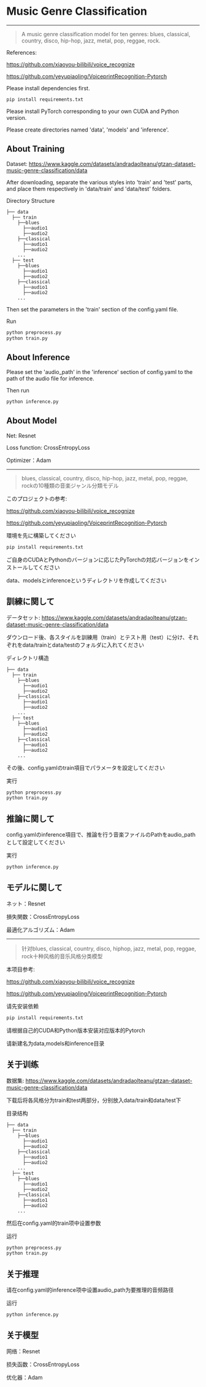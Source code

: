 # Music Genre Classification
___
>A music genre classification model for ten genres: blues, classical, country, disco, hip-hop, jazz, metal, pop, reggae, rock.

References:

https://github.com/xiaoyou-bilibili/voice_recognize

https://github.com/yeyupiaoling/VoiceprintRecognition-Pytorch

Please install dependencies first.
```bash
pip install requirements.txt
```
Please install PyTorch corresponding to your own CUDA and Python version.

Please create directories named 'data', 'models' and 'inference'.
## About Training
Dataset: https://www.kaggle.com/datasets/andradaolteanu/gtzan-dataset-music-genre-classification/data

After downloading, separate the various styles into 'train' and 'test' parts, and place them respectively in 'data/train' and 'data/test' folders.

Directory Structure
```
├── data
  ├── train
    ├──blues
      ├──audio1
      ├──audio2
    ├──classical
      ├──audio1
      ├──audio2
    ...
  ├── test
    ├──blues
      ├──audio1
      ├──audio2
    ├──classical
      ├──audio1
      ├──audio2
    ...
```
Then set the parameters in the 'train' section of the config.yaml file.

Run
```bash
python preprocess.py
python train.py
```
## About Inference
Please set the 'audio_path' in the 'inference' section of config.yaml to the path of the audio file for inference.

Then run
```bash
python inference.py
```
## About Model
Net: Resnet

Loss function: CrossEntropyLoss

Optimizer：Adam
___
>blues, classical, country, disco, hip-hop, jazz, metal, pop, reggae, rockの10種類の音楽ジャンル分類モデル

このプロジェクトの参考:

https://github.com/xiaoyou-bilibili/voice_recognize

https://github.com/yeyupiaoling/VoiceprintRecognition-Pytorch

環境を先に構築してください
```bash
pip install requirements.txt
```
ご自身のCUDAとPythonのバージョンに応じたPyTorchの対応バージョンをインストールしてください

data、modelsとinferenceというディレクトリを作成してください
## 訓練に関して
データセット: https://www.kaggle.com/datasets/andradaolteanu/gtzan-dataset-music-genre-classification/data

ダウンロード後、各スタイルを訓練用（train）とテスト用（test）に分け、それぞれをdata/trainとdata/testのフォルダに入れてください

ディレクトリ構造
```
├── data
  ├── train
    ├──blues
      ├──audio1
      ├──audio2
    ├──classical
      ├──audio1
      ├──audio2
    ...
  ├── test
    ├──blues
      ├──audio1
      ├──audio2
    ├──classical
      ├──audio1
      ├──audio2
    ...
```
その後、config.yamlのtrain項目でパラメータを設定してください

実行
```bash
python preprocess.py
python train.py
```
## 推論に関して
config.yamlのinference項目で、推論を行う音楽ファイルのPathをaudio_pathとして設定してください

実行
```bash
python inference.py
```
## モデルに関して
ネット：Resnet

損失関数：CrossEntropyLoss

最適化アルゴリズム：Adam
___
>针对blues, classical, country, disco, hiphop, jazz, metal, pop, reggae, rock十种风格的音乐风格分类模型

本项目参考:

https://github.com/xiaoyou-bilibili/voice_recognize

https://github.com/yeyupiaoling/VoiceprintRecognition-Pytorch

请先安装依赖
```bash
pip install requirements.txt
```
请根据自己的CUDA和Python版本安装对应版本的Pytorch

请新建名为data,models和inference目录
## 关于训练
数据集: https://www.kaggle.com/datasets/andradaolteanu/gtzan-dataset-music-genre-classification/data

下载后将各风格分为train和test两部分，分别放入data/train和data/test下

目录结构
```
├── data
  ├── train
    ├──blues
      ├──audio1
      ├──audio2
    ├──classical
      ├──audio1
      ├──audio2
    ...
  ├── test
    ├──blues
      ├──audio1
      ├──audio2
    ├──classical
      ├──audio1
      ├──audio2
    ...
```
然后在config.yaml的train项中设置参数

运行
```bash
python preprocess.py
python train.py
```
## 关于推理
请在config.yaml的inference项中设置audio_path为要推理的音频路径

运行
```bash
python inference.py
```
## 关于模型
网络：Resnet

损失函数：CrossEntropyLoss

优化器：Adam
